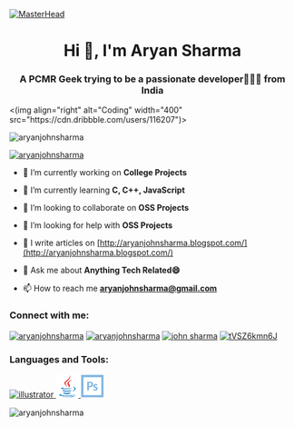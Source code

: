 [![MasterHead](https://www.lambdatest.com/resources/images/news24.gif)](https://aryanjohnsharma.blogspot.com)
<h1 align="center">Hi 👋, I'm Aryan Sharma</h1>
<h3 align="center">A PCMR Geek trying to be a passionate developer👨🏽‍💻 from India </h3>
<(img align="right" alt="Coding" width="400" src="https://cdn.dribbble.com/users/116207")>

<p align="left"> <img src="https://komarev.com/ghpvc/?username=aryanjohnsharma&label=Profile%20views&color=0e75b6&style=flat" alt="aryanjohnsharma" /> </p>

<p align="left"> <a href="https://twitter.com/aryanjohnsharma" target="blank"><img src="https://img.shields.io/twitter/follow/aryanjohnsharma?logo=twitter&style=for-the-badge" alt="aryanjohnsharma" /></a> </p>

- 🔭 I’m currently working on **College Projects**

- 🌱 I’m currently learning **C, C++, JavaScript**

- 👯 I’m looking to collaborate on **OSS Projects**

- 🤝 I’m looking for help with **OSS Projects**

- 📝 I write articles on [http://aryanjohnsharma.blogspot.com/](http://aryanjohnsharma.blogspot.com/)

- 💬 Ask me about **Anything Tech Related😄**

- 📫 How to reach me **aryanjohnsharma@gmail.com**

<h3 align="left">Connect with me:</h3>
<p align="left">
<a href="https://twitter.com/aryanjohnsharma" target="blank"><img align="center" src="https://raw.githubusercontent.com/rahuldkjain/github-profile-readme-generator/master/src/images/icons/Social/twitter.svg" alt="aryanjohnsharma" height="30" width="40" /></a>
<a href="https://instagram.com/aryanjohnsharma" target="blank"><img align="center" src="https://raw.githubusercontent.com/rahuldkjain/github-profile-readme-generator/master/src/images/icons/Social/instagram.svg" alt="aryanjohnsharma" height="30" width="40" /></a>
<a href="https://www.youtube.com/c/john sharma" target="blank"><img align="center" src="https://raw.githubusercontent.com/rahuldkjain/github-profile-readme-generator/master/src/images/icons/Social/youtube.svg" alt="john sharma" height="30" width="40" /></a>
<a href="https://discord.gg/tVSZ6kmn6J" target="blank"><img align="center" src="https://raw.githubusercontent.com/rahuldkjain/github-profile-readme-generator/master/src/images/icons/Social/discord.svg" alt="tVSZ6kmn6J" height="30" width="40" /></a>
</p>

<h3 align="left">Languages and Tools:</h3>
<p align="left"> <a href="https://www.adobe.com/in/products/illustrator.html" target="_blank" rel="noreferrer"> <img src="https://www.vectorlogo.zone/logos/adobe_illustrator/adobe_illustrator-icon.svg" alt="illustrator" width="40" height="40"/> </a> <a href="https://www.java.com" target="_blank" rel="noreferrer"> <img src="https://raw.githubusercontent.com/devicons/devicon/master/icons/java/java-original.svg" alt="java" width="40" height="40"/> </a> <a href="https://www.photoshop.com/en" target="_blank" rel="noreferrer"> <img src="https://raw.githubusercontent.com/devicons/devicon/master/icons/photoshop/photoshop-line.svg" alt="photoshop" width="40" height="40"/> </a> </p>

<p><img align="center" src="https://github-readme-stats.vercel.app/api/top-langs?username=aryanjohnsharma&show_icons=true&locale=en&layout=compact" alt="aryanjohnsharma" /></p>
